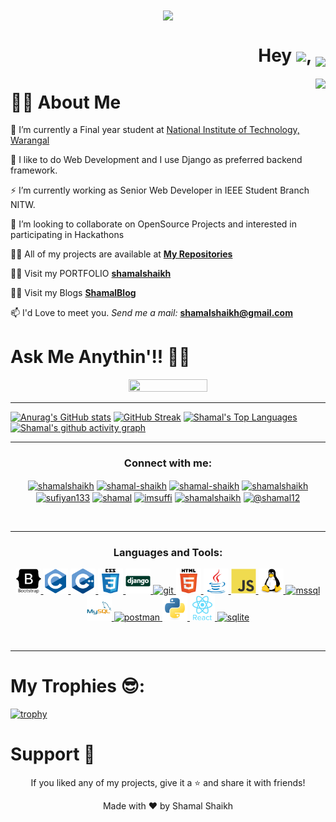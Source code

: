 <div background align="center">
<img align="center" src="https://media3.giphy.com/media/f3iwJFOVOwuy7K6FFw/giphy.gif?cid=790b761194e0e227520f0b13453b5dd38f026741b89a35f6&rid=giphy.gif&ct=g" />
</div>
<h1 align="right">Hey <img src="https://raw.githubusercontent.com/MartinHeinz/MartinHeinz/master/wave.gif" width="30px">,  <img src="https://readme-typing-svg.herokuapp.com/?lines=I+am+Shamal+Shaikh;Let's+Get+Started!" height="70" align="middle">
 </h1>

<img src="https://visitor-badge.glitch.me/badge?page_id=ShamalShaikh.shamalshaikh" align="right">

# 🙋‍♂️ About Me

🔭 I’m currently a Final year student at [National Institute of Technology, Warangal](https://www.nitw.ac.in/)

🌱 I like to do Web Development and I use Django as preferred backend framework.

⚡ I’m currently working as Senior Web Developer in IEEE Student Branch NITW.

👯 I’m looking to collaborate on OpenSource Projects and interested in participating in Hackathons

👨‍💻 All of my projects are available at [**My Repositories**](https://github.com/ShamalShaikh?tab=repositories)

👨‍💻 Visit my PORTFOLIO [**shamalshaikh**](https://shamalshaikh.github.io/shamalshaikh/)

👨‍💻 Visit my Blogs [**ShamalBlog**](https://shamalshaikh.github.io/ShamalBlog/)

📫 I'd Love to meet you. _Send me a mail:_ **shamalshaikh@gmail.com**


# Ask Me Anythin'!! 🙋‍♂️
<div background align="center">
  <img src="https://thumbs.gfycat.com/DefiantLividElephantseal-max-1mb.gif" width="50%" height="50%">
</div>
<hr>

[![Anurag's GitHub stats](https://github-readme-stats.vercel.app/api?username=ShamalShaikh)](https://github.com/anuraghazra/github-readme-stats) 
[![GitHub Streak](https://github-readme-streak-stats.herokuapp.com/?user=DenverCoder1&background=ffff&ring=009DFF&fire=009DFF&currStreakLabel=009DFF)](https://git.io/streak-stats)
<a href="https://github.com/ShamalShaikh/github-readme-stats"><img alt="Shamal's Top Languages" src="https://github-readme-stats.vercel.app/api/top-langs/?username=ShamalShaikh&count_private=true&layout=compact&&hide_border=false&bg_color=fff" /></a>
[![Shamal's github activity graph](https://activity-graph.herokuapp.com/graph?username=ShamalShaikh&bg_color=fff&color=009DFF&line=009DFF)](https://github.com/ShamalShaikh/)

<hr>

<h3 align="center">Connect with me:</h3>
<p align="center">
<a href="https://dev.to/shamalshaikh" target="blank"><img align="center" src="https://cdn.jsdelivr.net/npm/simple-icons@3.0.1/icons/dev-dot-to.svg" alt="shamalshaikh" height="30" width="40" /></a>
<a href="https://linkedin.com/in/shamal-shaikh" target="blank"><img align="center" src="https://raw.githubusercontent.com/rahuldkjain/github-profile-readme-generator/master/src/images/icons/Social/linked-in-alt.svg" alt="shamal-shaikh" height="30" width="40" /></a>
<a href="https://www.facebook.com/shamal.shaikh" target="blank"><img align="center" src="https://raw.githubusercontent.com/rahuldkjain/github-profile-readme-generator/master/src/images/icons/Social/facebook.svg" alt="shamal-shaikh" height="30" width="40" /></a>
<a href="https://www.instagram.com/shamal.shaikh/" target="blank"><img align="center" src="https://raw.githubusercontent.com/rahuldkjain/github-profile-readme-generator/master/src/images/icons/Social/instagram.svg" alt="shamalshaikh" height="30" width="40" /></a>
<a href="https://www.codechef.com/users/shamalshaikh" target="blank"><img align="center" src="https://cdn.jsdelivr.net/npm/simple-icons@3.1.0/icons/codechef.svg" alt="sufiyan133" height="30" width="40" /></a>
<a href="https://www.hackerrank.com/shamalshaikh" target="blank"><img align="center" src="https://raw.githubusercontent.com/rahuldkjain/github-profile-readme-generator/master/src/images/icons/Social/hackerrank.svg" alt="shamal" height="30" width="40" /></a>
<a href="https://codeforces.com/profile/shamalshaikh" target="blank"><img align="center" src="https://cdn.jsdelivr.net/npm/simple-icons@3.0.1/icons/codeforces.svg" alt="imsuffi" height="30" width="40" /></a>
<a href="https://leetcode.com/shamalshaikh/" target="blank"><img align="center" src="https://raw.githubusercontent.com/rahuldkjain/github-profile-readme-generator/master/src/images/icons/Social/leet-code.svg" alt="shamalshaikh" height="30" width="40" /></a>
<a href="https://www.hackerearth.com/@shamal12" target="blank"><img align="center" src="https://raw.githubusercontent.com/rahuldkjain/github-profile-readme-generator/master/src/images/icons/Social/hackerearth.svg" alt="@shamal12" height="30" width="40" /></a>
</p>
<br/>
  <hr/>
<h3 align="center">Languages and Tools:</h3>
<p align="center"> <a href="https://getbootstrap.com" target="_blank"> <img src="https://raw.githubusercontent.com/devicons/devicon/master/icons/bootstrap/bootstrap-plain-wordmark.svg" alt="bootstrap" width="40" height="40"/> </a> <a href="https://www.cprogramming.com/" target="_blank"> <img src="https://raw.githubusercontent.com/devicons/devicon/master/icons/c/c-original.svg" alt="c" width="40" height="40"/> </a> <a href="https://www.w3schools.com/cpp/" target="_blank"> <img src="https://raw.githubusercontent.com/devicons/devicon/master/icons/cplusplus/cplusplus-original.svg" alt="cplusplus" width="40" height="40"/> </a> <a href="https://www.w3schools.com/css/" target="_blank"> <img src="https://raw.githubusercontent.com/devicons/devicon/master/icons/css3/css3-original-wordmark.svg" alt="css3" width="40" height="40"/> </a> <a href="https://www.djangoproject.com/" target="_blank"> <img src="https://raw.githubusercontent.com/devicons/devicon/master/icons/django/django-original.svg" alt="django" width="40" height="40"/> </a> <a href="https://git-scm.com/" target="_blank"> <img src="https://www.vectorlogo.zone/logos/git-scm/git-scm-icon.svg" alt="git" width="40" height="40"/> </a> <a href="https://www.w3.org/html/" target="_blank"> <img src="https://raw.githubusercontent.com/devicons/devicon/master/icons/html5/html5-original-wordmark.svg" alt="html5" width="40" height="40"/> </a> <a href="https://www.java.com" target="_blank"> <img src="https://raw.githubusercontent.com/devicons/devicon/master/icons/java/java-original.svg" alt="java" width="40" height="40"/> </a> <a href="https://developer.mozilla.org/en-US/docs/Web/JavaScript" target="_blank"> <img src="https://raw.githubusercontent.com/devicons/devicon/master/icons/javascript/javascript-original.svg" alt="javascript" width="40" height="40"/> </a> <a href="https://www.linux.org/" target="_blank"> <img src="https://raw.githubusercontent.com/devicons/devicon/master/icons/linux/linux-original.svg" alt="linux" width="40" height="40"/> </a> <a href="https://www.microsoft.com/en-us/sql-server" target="_blank"> <img src="https://www.svgrepo.com/show/303229/microsoft-sql-server-logo.svg" alt="mssql" width="40" height="40"/> </a> <a href="https://www.mysql.com/" target="_blank"> <img src="https://raw.githubusercontent.com/devicons/devicon/master/icons/mysql/mysql-original-wordmark.svg" alt="mysql" width="40" height="40"/> </a> <a href="https://postman.com" target="_blank"> <img src="https://www.vectorlogo.zone/logos/getpostman/getpostman-icon.svg" alt="postman" width="40" height="40"/> </a> <a href="https://www.python.org" target="_blank"> <img src="https://raw.githubusercontent.com/devicons/devicon/master/icons/python/python-original.svg" alt="python" width="40" height="40"/> </a> <a href="https://reactjs.org/" target="_blank"> <img src="https://raw.githubusercontent.com/devicons/devicon/master/icons/react/react-original-wordmark.svg" alt="react" width="40" height="40"/> </a> <a href="https://www.sqlite.org/" target="_blank"> <img src="https://www.vectorlogo.zone/logos/sqlite/sqlite-icon.svg" alt="sqlite" width="40" height="40"/> </a> </p>
<br/>
<hr/>

# My Trophies 😎:

[![trophy](https://github-profile-trophy.vercel.app/?username=ShamalShaikh)](https://github.com/ShamalShaikh)

# Support 🤟
<p align="center">If you liked any of my projects, give it a ⭐ and share it with friends!<p>
<p align="center">Made with ❤ by Shamal Shaikh<p>

